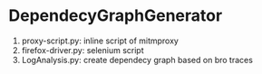 # DependecyGraphGenerator
1. proxy-script.py: inline script of mitmproxy
2. firefox-driver.py: selenium script
3. LogAnalysis.py: create dependecy graph based on bro traces
